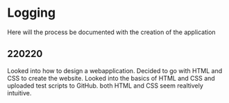 # Logging
Here will the process be documented with the creation of the application

## 220220
Looked into how to design a webapplication. Decided to go with HTML and CSS to create the website. Looked into the basics of HTML and CSS and uploaded test scripts to GitHub. both HTML and CSS seem realtively intuitive.
